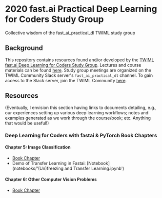 # 2020 fast.ai Practical Deep Learning for Coders Study Group
Collective wisdom of the fast_ai_practical_dl TWIML study group

  ## Background
This repository contains resources found and/or developed by the [TWIML fast.ai Deep Learning for Coders Study Group](https://twimlai.com/program/fast-ai-practical-deep-learning-for-coders-study-group/). Lectures and course materials can be found [here](https://course.fast.ai/). Study group meetings are organized on the TWIML Community Slack server's `fast_ai_practical_dl` channel. To gain access to the Slack server, join the TWIML Community [here](https://twimlai.com/community/).

##   Resources

(Eventually, I envision this section having links to documents detailing, e.g., our experiences setting up various deep learning workflows; notes and examples generated as we work through the course/book; etc. Anything that would be useful!)

### Deep Learning for Coders with fastai & PyTorch Book Chapters
#### Chapter 5: Image Classification
- [Book Chapter](https://github.com/fastai/fastbook/blob/master/05_pet_breeds.ipynb)
- Demo of Transfer Learning in Fastai: [Notebook](notebooks/'(Un)freezing and Transfer Learning.ipynb')
#### Chapter 6: Other Computer Vision Problems
- [Book Chapter](https://github.com/fastai/fastbook/blob/master/06_multicat.ipynb)
